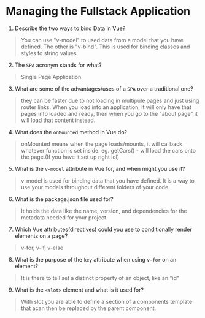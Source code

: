 # Managing the Fullstack Application

1. Describe the two ways to bind Data in Vue?

  > You can use "v-model" to used data from a model that you have defined. The other is "v-bind". This is used for binding classes and styles to string values.

2. The `SPA` acronym stands for what?

  > Single Page Application.

3. What are some of the advantages/uses of a `SPA` over a traditional one?

  > they can be faster due to not loading in multipule pages and just using router links. When you load into an application, it will only have that pages info loaded and ready, then when you go to the "about page" it will load that content instead.

4. What does the `onMounted` method in Vue do?

  > onMounted means when the page loads/mounts, it will callback whatever function is set inside. eg. getCars() - will load the cars onto the page.(If you have it set up right lol)

5. What is the `v-model` attribute in Vue for, and when might you use it?

  > v-model is used for binding data that you have defined. It is a way to use your models throughout different folders of your code.

6. What is the package.json file used for?

  > It holds the data like the name, version, and dependencies for the metadata needed for your project.

7. Which Vue attributes(directives) could you use to conditionally render elements on a page?

  > v-for, v-if, v-else

8. What is the purpose of the `key` attribute when using `v-for` on an element?

  > It is there to tell set a distinct property of an object, like an "id"

9. What is the `<slot>` element and what is it used for?

  > With slot you are able to define a section of a components template that acan then be replaced by the parent component.
